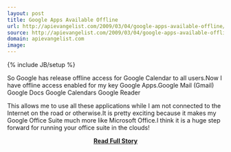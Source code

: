 ```yaml
---
layout: post
title: Google Apps Available Offline
url: http://apievangelist.com/2009/03/04/google-apps-available-offline/
source: http://apievangelist.com/2009/03/04/google-apps-available-offline/
domain: apievangelist.com
image: 
---
```

{% include JB/setup %}<p>So Google has release offline access for Google Calendar to all users.Now I have offline access enabled for my key Google Apps.Google Mail (Gmail)
	Google Docs
	Google Calendars
	Google Reader

This allows me to use all these applications while I am not connected to the Internet on the road or otherwise.It is pretty exciting because it makes my Google Office Suite much more like Microsoft Office.I think it is a huge step forward for running your office suite in the clouds!</p>
<center><p><a href="http://apievangelist.com/2009/03/04/google-apps-available-offline/" style='padding:25px; font-sze:18px; font-weight: bold;'>Read Full Story</a></p></center>
